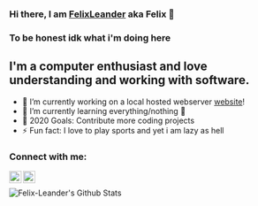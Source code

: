 ### Hi there, I am [FelixLeander][website] aka Felix 👋

### To be honest idk what i'm doing here

## I'm a computer enthusiast and love understanding and working with software.
- 🔭 I’m currently working on a local hosted webserver [website]!
- 🌱 I’m currently learning everything/nothing 🤣
- 🥅 2020 Goals: Contribute more coding projects
- ⚡ Fun fact: I love to play sports and yet i am lazy as hell


### Connect with me:

[<img align="left" alt="Felix-Leander.de" width="22px" src="Felix-Leande.de" />][website]
[<img align="left" alt="Felix-Leander | LinkedIn" width="22px" src="https://cdn.jsdelivr.net/npm/simple-icons@v3/icons/linkedin.svg" />][linkedin]
<br />


<img align="left" alt="Felix-Leander's Github Stats" src="https://i.ibb.co/sQd2KCv/ANETVIu-H-400x400.jpg" />

[website]: https://Felix-Leander.de
[linkedin]: https://www.linkedin.com/in/felix-kreuzberger-a370221b4/
